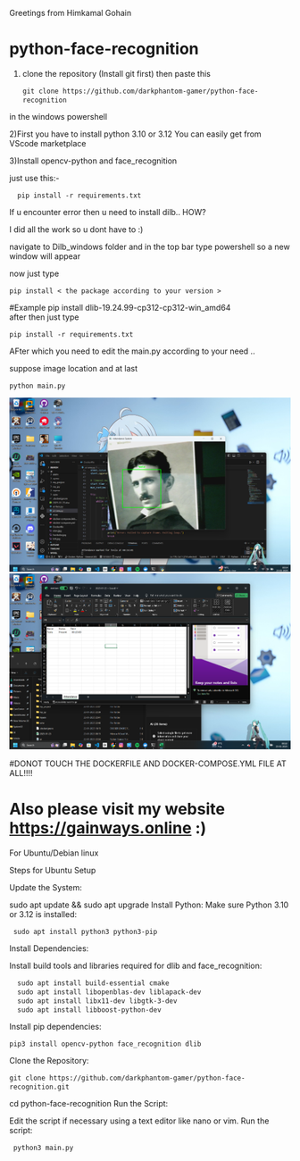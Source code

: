 Greetings from Himkamal Gohain
# python-face-recognition
1) clone the repository (Install git first) then paste this

       git clone https://github.com/darkphantom-gamer/python-face-recognition
   
in the windows powershell 

2)First you have to install python 3.10 or 3.12 You can easily get from VScode marketplace

3)Install opencv-python and face_recognition

just use this:-

      pip install -r requirements.txt

If u encounter error then u need to install dilb.. HOW? 

 I did all the work so u dont have to :)

navigate to Dilb_windows folder and in the top bar type powershell so a new window will appear

now just type 

    pip install < the package according to your version >

#Example
     pip install dlib-19.24.99-cp312-cp312-win_amd64  
after then just type

    pip install -r requirements.txt     

AFter which you need to edit the main.py according to your need ..

suppose image location
and at last

    python main.py

![Proof](https://github.com/darkphantom-gamer/python-face-recognition/blob/347f6c040cd6f004c72899f3a45a24202b0eaab0/tesla.png)
![Proof](https://github.com/darkphantom-gamer/python-face-recognition/blob/372577f8a455b77ad5bce99b8f6d5a4d0f67f31f/Xcel.png)

#DONOT TOUCH THE DOCKERFILE AND DOCKER-COMPOSE.YML FILE AT ALL!!!!

# Also please visit my website https://gainways.online :)

For Ubuntu/Debian linux

Steps for Ubuntu Setup

Update the System:

sudo apt update && sudo apt upgrade
Install Python: Make sure Python 3.10 or 3.12 is installed:

     sudo apt install python3 python3-pip
Install Dependencies:

Install build tools and libraries required for dlib and face_recognition:

      sudo apt install build-essential cmake
      sudo apt install libopenblas-dev liblapack-dev
      sudo apt install libx11-dev libgtk-3-dev
      sudo apt install libboost-python-dev
Install pip dependencies:

    pip3 install opencv-python face_recognition dlib
Clone the Repository:

    git clone https://github.com/darkphantom-gamer/python-face-recognition.git
cd python-face-recognition
Run the Script:

Edit the script if necessary using a text editor like nano or vim.
Run the script:

     python3 main.py
